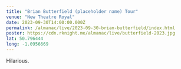 ```yaml
---
title: "Brian Butterfield (placeholder name) Tour"
venue: "New Theatre Royal"
date: 2023-09-30T14:00:00.000Z
permalink: /almanac/live/2023-09-30-brian-butterfield/index.html
poster: https://cdn.rknight.me/almanac/live/butterfield-2023.jpg
lat: 50.796444
long: -1.0956669
---
```


Hilarious.